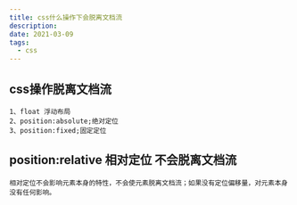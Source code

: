```yaml
---
title: css什么操作下会脱离文档流
description: 
date: 2021-03-09
tags:
  - css
---
```


## css操作脱离文档流
```
1、float 浮动布局
2、position:absolute;绝对定位
3、position:fixed;固定定位 
```
## position:relative 相对定位 不会脱离文档流
```
相对定位不会影响元素本身的特性，不会使元素脱离文档流；如果没有定位偏移量，对元素本身没有任何影响。
```
